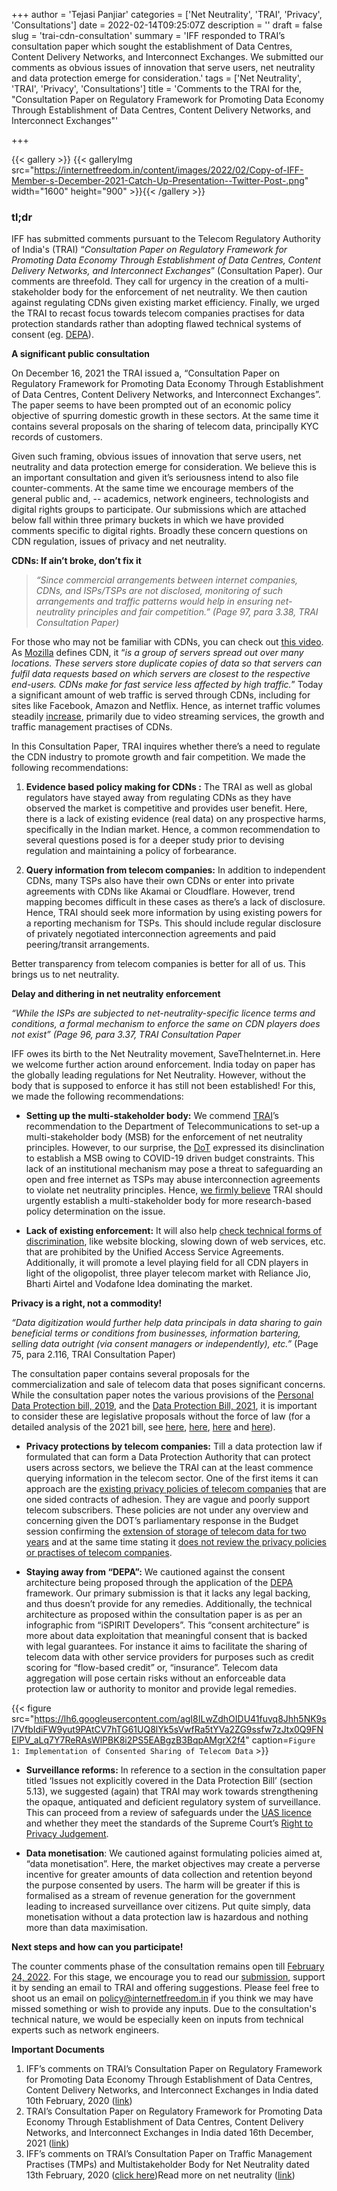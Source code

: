 +++
author = 'Tejasi Panjiar'
categories = ['Net Neutrality', 'TRAI', 'Privacy', 'Consultations']
date = 2022-02-14T09:25:07Z
description = ''
draft = false
slug = 'trai-cdn-consultation'
summary = 'IFF responded to TRAI’s consultation paper which sought the establishment of Data Centres, Content Delivery Networks, and Interconnect Exchanges. We submitted our comments as obvious issues of innovation that serve users, net neutrality and data protection emerge for consideration.'
tags = ['Net Neutrality', 'TRAI', 'Privacy', 'Consultations']
title = 'Comments to the TRAI for the, "Consultation Paper on Regulatory Framework for Promoting Data Economy Through Establishment of Data Centres, Content Delivery Networks, and Interconnect Exchanges"'

+++


{{< gallery >}}
{{< galleryImg  src="https://internetfreedom.in/content/images/2022/02/Copy-of-IFF-Member-s-December-2021-Catch-Up-Presentation--Twitter-Post-.png" width="1600" height="900" >}}{{< /gallery >}}

>>>> <form><script src="https://checkout.razorpay.com/v1/payment-button.js" data-payment_button_id="pl_HLkgeWGQLMuddp" async> </script> </form>

### tl;dr

IFF has submitted comments pursuant to the Telecom Regulatory Authority of India's (TRAI) “_Consultation Paper on Regulatory Framework for Promoting Data Economy Through Establishment of Data Centres, Content Delivery Networks, and Interconnect Exchanges_” (Consultation Paper). Our comments are threefold. They call for urgency in the creation of a multi-stakeholder body for the enforcement of net neutrality. We then caution against regulating CDNs given existing market efficiency. Finally, we urged the TRAI to recast focus towards telecom companies practises for data protection standards rather than adopting flawed technical systems of consent (eg. [DEPA](https://www.niti.gov.in/sites/default/files/2020-09/DEPA-Book.pdf)). 

**A significant public consultation**

On December 16, 2021 the TRAI issued a, “Consultation Paper on Regulatory Framework for Promoting Data Economy Through Establishment of Data Centres, Content Delivery Networks, and Interconnect Exchanges”. The paper seems to have been prompted out of an economic policy objective of spurring domestic growth in these sectors. At the same time it contains several proposals on the sharing of telecom data, principally KYC records of customers. 

Given such framing, obvious issues of innovation that serve users, net neutrality and data protection emerge for consideration. We believe this is an important consultation and given it’s seriousness intend to also file counter-comments. At the same time we encourage members of the general public and, -- academics, network engineers, technologists and digital rights groups to participate. Our submissions which are attached below fall within three primary buckets in which we have provided comments specific to digital rights. Broadly these concern questions on CDN regulation, issues of privacy and net neutrality. 

**CDNs: If ain’t broke, don’t fix it**

> _“Since commercial arrangements between internet companies, CDNs, and ISPs/TSPs are not disclosed, monitoring of such arrangements and traffic patterns would help in ensuring net-neutrality principles and fair competition.” (Page 97, para 3.38, TRAI Consultation Paper)_

For those who may not be familiar with CDNs, you can check out [this video](https://www.youtube.com/watch?v=Bsq5cKkS33I). As [Mozilla](https://developer.mozilla.org/en-US/docs/Glossary/CDN) defines CDN, it “_is a group of servers spread out over many locations. These servers store duplicate copies of data so that servers can fulfil data requests based on which servers are closest to the respective end-users. CDNs make for fast service less affected by high traffic._” Today a significant amount of web traffic is served through CDNs, including for sites like Facebook, Amazon and Netflix. Hence, as internet traffic volumes steadily [increase](https://inc42.com/buzz/indias-internet-data-usage-shoots-up-to-14-1-gb-per-month/), primarily due to video streaming services, the growth and traffic management practises of CDNs.

In this Consultation Paper, TRAI inquires whether there’s a need to regulate the CDN industry to promote growth and fair competition. We made the following recommendations:

1. ******Evidence based policy making for CDNs :****** The TRAI as well as global regulators have stayed away from regulating CDNs as they have observed the market is competitive and provides user benefit. Here, there is a lack of existing evidence (real data) on any prospective harms, specifically in the Indian market. Hence, a common recommendation to several questions posed is for a deeper study prior to devising regulation and maintaining a policy of forbearance.



1. ******Query information from telecom companies:****** In addition to independent CDNs, many TSPs also have their own CDNs or enter into private agreements with CDNs like Akamai or Cloudflare. However, trend mapping becomes difficult in these cases as there’s a lack of disclosure. Hence, TRAI should seek more information by using existing powers for a reporting mechanism for TSPs. This should include regular disclosure of privately negotiated interconnection agreements and paid peering/transit arrangements. 

Better transparency from telecom companies is better for all of us. This brings us to net neutrality.

**Delay and dithering in net neutrality enforcement**

_“While the ISPs are subjected to net-neutrality-specific licence terms and conditions, a formal mechanism to enforce the same on CDN players does not exist” (Page 96, para 3.37, TRAI Consultation Paper_

IFF owes its birth to the Net Neutrality movement, SaveTheInternet.in. Here we welcome further action around enforcement. India today on paper has the globally leading regulations for Net Neutrality. However, without the body that is supposed to enforce it has still not been established! For this, we made the following recommendations:

* **Setting up the multi-stakeholder body:** We commend [TRAI](https://trai.gov.in/sites/default/files/CP_02012020.pdf)’s recommendation to the Department of Telecommunications to set-up a multi-stakeholder body (MSB) for the enforcement of net neutrality principles. However, to our surprise, the [DoT](https://internetfreedom.in/is-the-dot-doing-a-rethink-on-net-neutrality-we-press-for-transparency-and-enforcement-savetheinternet/) expressed its disinclination to establish a MSB owing to COVID-19 driven budget constraints. This lack of an institutional mechanism may pose a threat to safeguarding an open and free internet as TSPs may abuse interconnection agreements to violate net neutrality principles. Hence, [we firmly believe](https://internetfreedom.in/whither-net-neutrality-on-the-urgent-need-to-implement-the-trai-recommendations-on-net-neutrality/) TRAI should urgently establish a multi-stakeholder body for more research-based policy determination on the issue.



* **Lack of existing enforcement:** It will also help [check technical forms of discrimination](https://internetfreedom.in/telegraph-act-amendments-and-net-neutrality/), like website blocking, slowing down of web services, etc. that are prohibited by the Unified Access Service Agreements. Additionally, it will promote a level playing field for all CDN players in light of the oligopolist, three player telecom market with Reliance Jio, Bharti Airtel and Vodafone Idea dominating the market. 

**Privacy is a right, not a commodity!**

_“Data digitization would further help data principals in data sharing to gain beneficial terms or conditions from businesses, information bartering, selling data outright (via consent managers or independently), etc.”_ (Page 75, para 2.116, TRAI Consultation Paper)

The consultation paper contains several proposals for the commercialization and sale of telecom data that poses significant concerns. While the consultation paper notes the various provisions of the [Personal Data Protection bill, 2019](http://164.100.47.4/BillsTexts/LSBillTexts/Asintroduced/373_2019_LS_Eng.pdf), and the [Data Protection Bill, 2021](http://164.100.47.4/BillsTexts/LSBillTexts/Asintroduced/373_2019_LS_Eng.pdf), it is important to consider these are legislative proposals without the force of law (for a detailed analysis of the 2021 bill, see [here](https://internetfreedom.in/comparing-pdpb/), [here](https://internetfreedom.in/key-takeaways-the-jpc-report-and-the-data-protection-bill-2021-saveourprivacy-2/), [here](https://internetfreedom.in/pdpb-jpc-report-dissent-notes/) and [here](https://internetfreedom.in/surveillance-reform-pdpb/)). 

* **Privacy protections by telecom companies:** Till a data protection law if formulated that can form a Data Protection Authority that can protect users across sectors, we believe the TRAI can at the least commence querying information in the telecom sector. One of the first items it can approach are the [existing privacy policies of telecom companies](https://internetfreedom.in/privacy-policies-of-telecom-service-providers-or-why-you-shouldnt-just-click-accept/) that are one sided contracts of adhesion. They are vague and poorly support telecom subscribers. These policies are not under any overview and concerning given the DOT’s parliamentary response in the Budget session confirming the [extension of storage of telecom data for two years](http://164.100.24.220/loksabhaquestions/annex/178/AU147.pdf) and at the same time stating it [does not review the privacy policies or practises of telecom companies](https://pqars.nic.in/annex/256/AU386.pdf).



* **Staying away from “DEPA”:** We cautioned against the consent architecture being proposed through the application of the [DEPA](https://www.niti.gov.in/) framework. Our primary submission is that it lacks any legal backing, and thus doesn’t provide for any remedies. Additionally, the technical architecture as proposed within the consultation paper is as per an infographic from “iSPIRIT Developers”. This “consent architecture” is more about data exploitation that meaningful consent that is backed with legal guarantees. For instance it aims to facilitate the sharing of telecom data with other service providers for purposes such as credit scoring for “flow-based credit” or, “insurance”. Telecom data aggregation will pose certain risks without an enforceable data protection law or authority to monitor and provide legal remedies. 

{{< figure src="https://lh6.googleusercontent.com/agI8ILwZdhOIDU41fuvq8Jhh5NK9sl7VfbIdiFW9yut9PAtCV7hTG61UQ8lYk5sVwfRa5tYVa2ZG9ssfw7zJtx0Q9FNElPV_aLq7Y7ReRAsWlPBK8i2PS5EABgzB3BqpAMgrX2f4" caption=`Figure 1: Implementation of Consented Sharing of Telecom Data` >}}



* **Surveillance reforms:** In reference to a section in the consultation paper titled ‘Issues not explicitly covered in the Data Protection Bill’ (section 5.13), we suggested (again) that TRAI may work towards strengthening the opaque, antiquated and deficient regulatory system of surveillance. This can proceed from a review of safeguards under the [UAS licence](https://dot.gov.in/sites/default/files/UAS%20license-agreement-19-12-2007.pdf?download=1) and whether they meet the standards of the Supreme Court’s [Right to Privacy Judgement](https://main.sci.gov.in/supremecourt/2012/35071/35071_2012_Judgement_24-Aug-2017.pdf).



* **Data monetisation**: We cautioned against formulating policies aimed at, “data monetisation”. Here, the market objectives may create a perverse incentive for greater amounts of data collection and retention beyond the purpose consented by users. The harm will be greater if this is formalised as a stream of revenue generation for the government leading to increased surveillance over citizens. Put quite simply, data monetisation without a data protection law is hazardous and nothing more than data maximisation. 

**Next steps and how can you participate!**

The counter comments phase of the consultation remains open till [February 24, 2022](https://www.trai.gov.in/sites/default/files/PR_No.08of2022_0.pdf). For this stage, we encourage you to read our [submission](https://drive.google.com/file/d/14kft0HTdgJBixWy4dxSCum46EcBBF1Ax/view), support it by sending an email to TRAI and offering suggestions. Please feel free to shoot us an email on policy@internetfreedom.in if you think we may have missed something or wish to provide any inputs. Due to the consultation's technical nature, we would be especially keen on inputs from technical experts such as network engineers.

**Important Documents**

1. IFF’s comments on TRAI’s Consultation Paper on Regulatory Framework for Promoting Data Economy Through Establishment of Data Centres, Content Delivery Networks, and Interconnect Exchanges in India dated 10th February, 2020 ([link](https://drive.google.com/file/d/14kft0HTdgJBixWy4dxSCum46EcBBF1Ax/view))
2. TRAI’s Consultation Paper on Regulatory Framework for Promoting Data Economy Through Establishment of Data Centres, Content Delivery Networks, and Interconnect Exchanges in India dated 16th December, 2021 ([link](https://www.trai.gov.in/sites/default/files/CP_16122021_0.pdf))
3. IFF’s comments on TRAI’s Consultation Paper on Traffic Management Practises (TMPs) and Multistakeholder Body for Net Neutrality dated 13th February, 2020 ([click here](https://www.trai.gov.in/sites/default/files/Internet_Freedom_Foundation_14022020.pdf))Read more on net neutrality ([link](https://internetfreedom.in/tag/net-neutrality/))



> > > <form><script src="https://cdn.razorpay.com/static/widget/subscription-button.js" data-subscription_button_id="pl_HLk5qU1K35hmPH" data-button_theme="brand-color" async> </script> </form>



